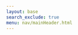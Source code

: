 ```yaml
---
layout: base
search_exclude: true
menu: nav/mainHeader.html
---
```

<html lang="en">
<head>
    <meta charset="UTF-8">
    <meta name="viewport" content="width=device-width, initial-scale=1.0">
    <title>ShotSpot - Share Your Visual Stories</title>
    <script src="https://cdn.tailwindcss.com"></script>
    <link rel="stylesheet" href="https://cdnjs.cloudflare.com/ajax/libs/font-awesome/6.4.0/css/all.min.css">
    <style>
        @import url('https://fonts.googleapis.com/css2?family=Inter:wght@300;400;500;600;700&display=swap');
        
        body {
            font-family: 'Inter', sans-serif;
            background-color: #F8FAFC;
            color: #1F2937;
            overflow-x: hidden;
        }
        
        .gradient-bg {
            background: linear-gradient(135deg, #1E293B 0%, #0F172A 100%);
        }
        
        .card-hover {
            transition: all 0.3s ease;
        }
        
        .card-hover:hover {
            transform: translateY(-5px);
            box-shadow: 0 20px 25px -5px rgba(0, 0, 0, 0.1), 0 10px 10px -5px rgba(0, 0, 0, 0.04);
        }
        
        .fade-in {
            animation: fadeIn 0.5s ease-in;
        }
        
        @keyframes fadeIn {
            from { opacity: 0; }
            to { opacity: 1; }
        }
        
        .nav-link {
            position: relative;
        }
        
        .nav-link::after {
            content: '';
            position: absolute;
            width: 0;
            height: 2px;
            bottom: -2px;
            left: 0;
            background-color: #F59E0B;
            transition: width 0.3s ease;
        }
        
        .nav-link:hover::after {
            width: 100%;
        }
        
        /* Camera animation styles */
        .camera-animation {
            position: relative;
            width: 100%;
            height: 400px;
            margin: 0 auto;
            overflow: hidden;
        }
        
        .camera {
            position: absolute;
            width: 120px;
            height: 100px;
            background: #333;
            border-radius: 15px;
            left: 50%;
            transform: translateX(-50%);
            top: 50px;
            z-index: 10;
        }
        
        .camera-lens {
            position: absolute;
            width: 50px;
            height: 50px;
            background: #1E293B;
            border-radius: 50%;
            border: 5px solid #F59E0B;
            top: 25px;
            left: 35px;
        }
        
        .flash {
            position: absolute;
            width: 15px;
            height: 15px;
            background: #F59E0B;
            border-radius: 50%;
            top: 15px;
            right: 15px;
        }
        
        .photo {
            position: absolute;
            width: 100px;
            height: 80px;
            background: white;
            border-radius: 5px;
            left: 50%;
            transform: translateX(-50%);
            top: 180px;
            opacity: 0;
            z-index: 5;
            box-shadow: 0 4px 6px rgba(0, 0, 0, 0.1);
        }
        
        .computer {
            position: absolute;
            width: 150px;
            height: 120px;
            background: #333;
            border-radius: 10px;
            left: 50%;
            transform: translateX(-50%);
            bottom: 50px;
            z-index: 10;
        }
        
        .screen {
            position: absolute;
            width: 130px;
            height: 80px;
            background: #60A5FA;
            border-radius: 5px;
            top: 10px;
            left: 10px;
            overflow: hidden;
        }
        
        .upload-line {
            position: absolute;
            width: 4px;
            height: 0;
            background: #F59E0B;
            left: 50%;
            transform: translateX(-50%);
            top: 180px;
            z-index: 1;
        }
        
        .keyboard {
            position: absolute;
            width: 120px;
            height: 10px;
            background: #555;
            border-radius: 3px;
            bottom: 10px;
            left: 15px;
        }
        
        /* Animation classes */
        .animate-flash {
            animation: flash 0.3s ease-out;
        }
        
        @keyframes flash {
            0% { opacity: 0; }
            50% { opacity: 1; background: white; }
            100% { opacity: 0; }
        }
        
        .animate-photo-move {
            animation: photoMove 1.5s ease-in-out forwards;
        }
        
        @keyframes photoMove {
            0% { opacity: 0; transform: translateX(-50%) translateY(0); }
            20% { opacity: 1; }
            80% { opacity: 1; }
            100% { opacity: 0; transform: translateX(-50%) translateY(150px); }
        }
        
        .animate-upload-line {
            animation: uploadLine 1.5s ease-in-out forwards;
        }
        
        @keyframes uploadLine {
            0% { height: 0; }
            100% { height: 150px; }
        }
        
        .animate-screen-content {
            animation: screenContent 0.5s ease-in 1.5s forwards;
        }
        
        @keyframes screenContent {
            0% { background: #60A5FA; }
            100% { background: url('https://images.unsplash.com/photo-1506744038136-46273834b3fb') center/cover; }
        }
        
        /* Floating animation */
        .floating {
            animation: floating 3s ease-in-out infinite;
        }
        
        @keyframes floating {
            0% { transform: translateY(0px); }
            50% { transform: translateY(-15px); }
            100% { transform: translateY(0px); }
        }
        
        /* Pulse animation */
        .pulse {
            animation: pulse 2s infinite;
        }
        
        @keyframes pulse {
            0% { transform: scale(1); }
            50% { transform: scale(1.05); }
            100% { transform: scale(1); }
        }
    </style>
</head>
<body class="min-h-screen">
    <!-- Navigation -->
    <nav class="gradient-bg text-white shadow-lg">
        <div class="container mx-auto px-6 py-4">
            <div class="flex items-center justify-between">
                <!-- Logo -->
                <div class="flex items-center space-x-2">
                    <i class="fas fa-camera-retro text-2xl text-amber-400"></i>
                    <span class="text-xl font-bold">ShotSpot</span>
                </div>
                
                <!-- Desktop Navigation -->
                <div class="hidden md:flex items-center space-x-8">
                    <a href="#" class="nav-link font-medium">Home</a>
                    <a href="explore-cars" class="nav-link font-medium">Explore</a>
                    <a href="#" class="nav-link font-medium">Profile</a>
                    <a href="#" class="nav-link font-medium">Documentation</a>
                    <a href="#" class="nav-link font-medium">Contact</a>
                    <div class="flex items-center space-x-4">
                        <a href="#" class="px-4 py-2 rounded-md font-medium text-white hover:bg-amber-500 hover:bg-opacity-20 transition">Sign In</a>
                        <a href="#" class="px-4 py-2 bg-amber-500 hover:bg-amber-600 rounded-md font-medium text-white transition">Sign Up</a>
                    </div>
                </div>
                
                <!-- Mobile menu button -->
                <div class="md:hidden">
                    <button id="menu-toggle" class="text-white focus:outline-none">
                        <i class="fas fa-bars text-2xl"></i>
                    </button>
                </div>
            </div>
            
            <!-- Mobile Navigation -->
            <div id="mobile-menu" class="hidden md:hidden mt-4 pb-4">
                <a href="#" class="block py-2 font-medium">Home</a>
                <a href="#" class="block py-2 font-medium">Explore</a>
                <a href="#" class="block py-2 font-medium">Profile</a>
                <a href="#" class="block py-2 font-medium">Documentation</a>
                <a href="#" class="block py-2 font-medium">Contact</a>
                <div class="mt-4 pt-4 border-t border-gray-700">
                    <a href="#" class="block py-2 text-center font-medium">Sign In</a>
                    <a href="#" class="block py-2 bg-amber-500 text-center rounded-md font-medium">Sign Up</a>
                </div>
            </div>
        </div>
    </nav>
    
    <!-- Hero Section -->
    <section class="py-16 px-4">
        <div class="container mx-auto max-w-6xl">
            <div class="flex flex-col md:flex-row items-center">
                <div class="md:w-1/2 mb-12 md:mb-0 md:pr-12 fade-in">
                    <h1 class="text-4xl md:text-5xl font-bold leading-tight mb-6">Capture. Share. Inspire.</h1>
                    <p class="text-lg text-gray-600 mb-8">ShotSpot is where photographers and visual storytellers come together to showcase their work, discover inspiration, and connect with a creative community.</p>
                    <div class="flex flex-col sm:flex-row space-y-4 sm:space-y-0 sm:space-x-4">
                        <a href="#" class="px-6 py-3 bg-amber-500 hover:bg-amber-600 text-white font-medium rounded-md text-center transition pulse">Start Exploring</a>
                        <a href="#" class="px-6 py-3 border border-gray-300 hover:bg-gray-50 font-medium rounded-md text-center transition">Learn More</a>
                    </div>
                </div>
                <div class="md:w-1/2 fade-in" style="animation-delay: 0.2s;">
                    <!-- Camera to computer animation -->
                    <div class="camera-animation">
                        <div class="camera">
                            <div class="camera-lens"></div>
                            <div class="flash" id="flash"></div>
                        </div>
                        <div class="photo" id="photo"></div>
                        <div class="upload-line" id="upload-line"></div>
                        <div class="computer">
                            <div class="screen" id="screen"></div>
                            <div class="keyboard"></div>
                        </div>
                    </div>
                </div>
            </div>
        </div>
    </section>
    
    <!-- Features Section -->
    <section class="py-16 px-4 bg-white">
        <div class="container mx-auto max-w-6xl">
            <div class="text-center mb-16">
                <h2 class="text-3xl font-bold mb-4">Why Choose ShotSpot?</h2>
                <p class="text-gray-600 max-w-2xl mx-auto">A platform designed by creatives, for creatives.</p>
            </div>
            
            <div class="grid grid-cols-1 md:grid-cols-3 gap-8">
                <!-- Feature 1 -->
                <div class="bg-gray-50 p-8 rounded-xl card-hover">
                    <div class="w-12 h-12 bg-amber-100 rounded-full flex items-center justify-center mb-6 floating">
                        <i class="fas fa-cloud-upload-alt text-amber-500 text-xl"></i>
                    </div>
                    <h3 class="text-xl font-semibold mb-3">Seamless Uploads</h3>
                    <p class="text-gray-600">Upload your photos in high resolution with our lightning-fast servers. No compression, no quality loss.</p>
                </div>
                
                <!-- Feature 2 -->
                <div class="bg-gray-50 p-8 rounded-xl card-hover">
                    <div class="w-12 h-12 bg-blue-100 rounded-full flex items-center justify-center mb-6 floating" style="animation-delay: 0.2s;">
                        <i class="fas fa-users text-blue-500 text-xl"></i>
                    </div>
                    <h3 class="text-xl font-semibold mb-3">Engaged Community</h3>
                    <p class="text-gray-600">Connect with fellow photographers, get feedback, and grow your audience in our supportive community.</p>
                </div>
                
                <!-- Feature 3 -->
                <div class="bg-gray-50 p-8 rounded-xl card-hover">
                    <div class="w-12 h-12 bg-green-100 rounded-full flex items-center justify-center mb-6 floating" style="animation-delay: 0.4s;">
                        <i class="fas fa-chart-line text-green-500 text-xl"></i>
                    </div>
                    <h3 class="text-xl font-semibold mb-3">Powerful Analytics</h3>
                    <p class="text-gray-600">Track how your photos perform with detailed insights on views, likes, and engagement metrics.</p>
                </div>
            </div>
        </div>
    </section>
    
    <!-- Trending Photos -->
    <section class="py-16 px-4 bg-gray-50">
        <div class="container mx-auto max-w-6xl">
            <div class="flex justify-between items-center mb-12">
                <h2 class="text-3xl font-bold">Trending This Week</h2>
                <a href="#" class="text-amber-500 font-medium flex items-center">
                    View All <i class="fas fa-arrow-right ml-2"></i>
                </a>
            </div>
            
            <div class="grid grid-cols-2 md:grid-cols-4 gap-4">
                <!-- Photo 1 -->
                <div class="rounded-xl overflow-hidden shadow-md card-hover">
                    <div class="w-full h-48 bg-cover bg-center" style="background-image: url('https://images.unsplash.com/photo-1506744038136-46273834b3fb');"></div>
                    <div class="p-4 bg-white">
                        <div class="flex items-center">
                            <div class="w-8 h-8 rounded-full bg-cover bg-center mr-2" style="background-image: url('https://randomuser.me/api/portraits/women/44.jpg');"></div>
                            <span class="text-sm font-medium">@nature_lover</span>
                        </div>
                        <div class="flex justify-between items-center mt-2">
                            <div class="flex space-x-2">
                                <i class="fas fa-heart text-red-500"></i>
                                <span class="text-xs text-gray-500">1.2k</span>
                            </div>
                            <i class="fas fa-bookmark text-gray-400 hover:text-amber-500 cursor-pointer"></i>
                        </div>
                    </div>
                </div>
                
                <!-- Photo 2 -->
                <div class="rounded-xl overflow-hidden shadow-md card-hover">
                    <div class="w-full h-48 bg-cover bg-center" style="background-image: url('https://images.unsplash.com/photo-1504208434309-cb69f4fe52b0');"></div>
                    <div class="p-4 bg-white">
                        <div class="flex items-center">
                            <div class="w-8 h-8 rounded-full bg-cover bg-center mr-2" style="background-image: url('https://randomuser.me/api/portraits/men/32.jpg');"></div>
                            <span class="text-sm font-medium">@urban_explorer</span>
                        </div>
                        <div class="flex justify-between items-center mt-2">
                            <div class="flex space-x-2">
                                <i class="fas fa-heart text-red-500"></i>
                                <span class="text-xs text-gray-500">856</span>
                            </div>
                            <i class="fas fa-bookmark text-gray-400 hover:text-amber-500 cursor-pointer"></i>
                        </div>
                    </div>
                </div>
                
                <!-- Photo 3 -->
                <div class="rounded-xl overflow-hidden shadow-md card-hover">
                    <div class="w-full h-48 bg-cover bg-center" style="background-image: url('https://images.unsplash.com/photo-1519125323398-675f0ddb6308');"></div>
                    <div class="p-4 bg-white">
                        <div class="flex items-center">
                            <div class="w-8 h-8 rounded-full bg-cover bg-center mr-2" style="background-image: url('https://randomuser.me/api/portraits/women/68.jpg');"></div>
                            <span class="text-sm font-medium">@wildlife_artist</span>
                        </div>
                        <div class="flex justify-between items-center mt-2">
                            <div class="flex space-x-2">
                                <i class="fas fa-heart text-red-500"></i>
                                <span class="text-xs text-gray-500">1.5k</span>
                            </div>
                            <i class="fas fa-bookmark text-gray-400 hover:text-amber-500 cursor-pointer"></i>
                        </div>
                    </div>
                </div>
                
                <!-- Photo 4 -->
                <div class="rounded-xl overflow-hidden shadow-md card-hover">
                    <div class="w-full h-48 bg-cover bg-center" style="background-image: url('https://images.unsplash.com/photo-1517649763962-0c623066f29a');"></div>
                    <div class="p-4 bg-white">
                        <div class="flex items-center">
                            <div class="w-8 h-8 rounded-full bg-cover bg-center mr-2" style="background-image: url('https://randomuser.me/api/portraits/men/75.jpg');"></div>
                            <span class="text-sm font-medium">@adventure_seeker</span>
                        </div>
                        <div class="flex justify-between items-center mt-2">
                            <div class="flex space-x-2">
                                <i class="fas fa-heart text-red-500"></i>
                                <span class="text-xs text-gray-500">2.1k</span>
                            </div>
                            <i class="fas fa-bookmark text-gray-400 hover:text-amber-500 cursor-pointer"></i>
                        </div>
                    </div>
                </div>
            </div>
        </div>
    </section>
    
    <!-- Testimonials -->
    <section class="py-16 px-4 bg-white">
        <div class="container mx-auto max-w-6xl">
            <div class="text-center mb-16">
                <h2 class="text-3xl font-bold mb-4">What Our Community Says</h2>
                <p class="text-gray-600 max-w-2xl mx-auto">Join thousands of photographers who love ShotSpot</p>
            </div>
            
            <div class="grid grid-cols-1 md:grid-cols-3 gap-8">
                <!-- Testimonial 1 -->
                <div class="bg-gray-50 p-8 rounded-xl card-hover">
                    <div class="flex items-center mb-6">
                        <div class="w-12 h-12 rounded-full bg-cover bg-center mr-4" style="background-image: url('https://randomuser.me/api/portraits/women/63.jpg');"></div>
                        <div>
                            <h4 class="font-semibold">Sarah Johnson</h4>
                            <p class="text-sm text-gray-500">Professional Photographer</p>
                        </div>
                    </div>
                    <p class="text-gray-600 italic">"ShotSpot has completely transformed how I share my work. The community engagement is incredible and the platform is so easy to use."</p>
                    <div class="flex mt-4 text-amber-500">
                        <i class="fas fa-star"></i>
                        <i class="fas fa-star"></i>
                        <i class="fas fa-star"></i>
                        <i class="fas fa-star"></i>
                        <i class="fas fa-star"></i>
                    </div>
                </div>
                
                <!-- Testimonial 2 -->
                <div class="bg-gray-50 p-8 rounded-xl card-hover">
                    <div class="flex items-center mb-6">
                        <div class="w-12 h-12 rounded-full bg-cover bg-center mr-4" style="background-image: url('https://randomuser.me/api/portraits/men/42.jpg');"></div>
                        <div>
                            <h4 class="font-semibold">Michael Chen</h4>
                            <p class="text-sm text-gray-500">Travel Photographer</p>
                        </div>
                    </div>
                    <p class="text-gray-600 italic">"The image quality preservation is unmatched. My photos look exactly as I intended them to, with no compression artifacts."</p>
                    <div class="flex mt-4 text-amber-500">
                        <i class="fas fa-star"></i>
                        <i class="fas fa-star"></i>
                        <i class="fas fa-star"></i>
                        <i class="fas fa-star"></i>
                        <i class="fas fa-star"></i>
                    </div>
                </div>
                
                <!-- Testimonial 3 -->
                <div class="bg-gray-50 p-8 rounded-xl card-hover">
                    <div class="flex items-center mb-6">
                        <div class="w-12 h-12 rounded-full bg-cover bg-center mr-4" style="background-image: url('https://randomuser.me/api/portraits/women/28.jpg');"></div>
                        <div>
                            <h4 class="font-semibold">Emma Rodriguez</h4>
                            <p class="text-sm text-gray-500">Amateur Photographer</p>
                        </div>
                    </div>
                    <p class="text-gray-600 italic">"As a beginner, I've learned so much from the ShotSpot community. The feedback has helped me improve my skills dramatically."</p>
                    <div class="flex mt-4 text-amber-500">
                        <i class="fas fa-star"></i>
                        <i class="fas fa-star"></i>
                        <i class="fas fa-star"></i>
                        <i class="fas fa-star"></i>
                        <i class="fas fa-star-half-alt"></i>
                    </div>
                </div>
            </div>
        </div>
    </section>
    
    <!-- CTA Section -->
    <section class="py-20 px-4 gradient-bg text-white">
        <div class="container mx-auto max-w-4xl text-center">
            <h2 class="text-3xl md:text-4xl font-bold mb-6">Ready to Share Your Visual Story?</h2>
            <p class="text-lg mb-8 max-w-2xl mx-auto">Join thousands of photographers and visual artists showcasing their work on ShotSpot.</p>
            <div class="flex flex-col sm:flex-row justify-center space-y-4 sm:space-y-0 sm:space-x-4">
                <a href="#" class="px-8 py-3 bg-white text-gray-900 font-medium rounded-md hover:bg-gray-100 transition">Create Account</a>
                <a href="#" class="px-8 py-3 border border-white text-white font-medium rounded-md hover:bg-white hover:bg-opacity-10 transition">Learn More</a>
            </div>
        </div>
    </section>
    
    <!-- Footer -->
    <footer class="bg-white py-12 px-4">
        <div class="container mx-auto max-w-6xl">
            <div class="grid grid-cols-1 md:grid-cols-4 gap-8">
                <!-- Column 1 -->
                <div>
                    <div class="flex items-center space-x-2 mb-4">
                        <i class="fas fa-camera-retro text-2xl text-amber-500"></i>
                        <span class="text-xl font-bold">ShotSpot</span>
                    </div>
                    <p class="text-gray-600 mb-4">The premier platform for photographers to share, discover, and connect.</p>
                    <div class="flex space-x-4">
                        <a href="#" class="text-gray-500 hover:text-amber-500"><i class="fab fa-twitter"></i></a>
                        <a href="#" class="text-gray-500 hover:text-amber-500"><i class="fab fa-instagram"></i></a>
                        <a href="#" class="text-gray-500 hover:text-amber-500"><i class="fab fa-facebook"></i></a>
                        <a href="#" class="text-gray-500 hover:text-amber-500"><i class="fab fa-pinterest"></i></a>
                    </div>
                </div>
                
                <!-- Column 2 -->
                <div>
                    <h3 class="text-lg font-semibold mb-4">Navigation</h3>
                    <ul class="space-y-2">
                        <li><a href="#" class="text-gray-600 hover:text-amber-500">Home</a></li>
                        <li><a href="#" class="text-gray-600 hover:text-amber-500">Explore</a></li>
                        <li><a href="#" class="text-gray-600 hover:text-amber-500">Profile</a></li>
                        <li><a href="#" class="text-gray-600 hover:text-amber-500">Sign In</a></li>
                    </ul>
                </div>
                
                <!-- Column 3 -->
                <div>
                    <h3 class="text-lg font-semibold mb-4">Resources</h3>
                    <ul class="space-y-2">
                        <li><a href="#" class="text-gray-600 hover:text-amber-500">Documentation</a></li>
                        <li><a href="#" class="text-gray-600 hover:text-amber-500">Tutorials</a></li>
                        <li><a href="#" class="text-gray-600 hover:text-amber-500">Blog</a></li>
                        <li><a href="#" class="text-gray-600 hover:text-amber-500">Community</a></li>
                    </ul>
                </div>
                
                <!-- Column 4 -->
                <div>
                    <h3 class="text-lg font-semibold mb-4">Support</h3>
                    <ul class="space-y-2">
                        <li><a href="#" class="text-gray-600 hover:text-amber-500">Contact Us</a></li>
                        <li><a href="#" class="text-gray-600 hover:text-amber-500">Help Center</a></li>
                        <li><a href="#" class="text-gray-600 hover:text-amber-500">Privacy Policy</a></li>
                        <li><a href="#" class="text-gray-600 hover:text-amber-500">Terms of Service</a></li>
                    </ul>
                </div>
            </div>
            
            <div class="border-t border-gray-200 mt-12 pt-8 text-center text-gray-500">
                <p>&copy; 2023 ShotSpot. All rights reserved.</p>
            </div>
        </div>
    </footer>
    
    <script>
        // Mobile menu toggle
        document.getElementById('menu-toggle').addEventListener('click', function() {
            const menu = document.getElementById('mobile-menu');
            menu.classList.toggle('hidden');
        });
        
        // Simple animation observer
        const observer = new IntersectionObserver((entries) => {
            entries.forEach(entry => {
                if (entry.isIntersecting) {
                    entry.target.classList.add('fade-in');
                    observer.unobserve(entry.target);
                }
            });
        }, {
            threshold: 0.1
        });
        
        document.querySelectorAll('.fade-in').forEach(el => {
            observer.observe(el);
        });
        
        // Camera to computer animation sequence
        function startCameraAnimation() {
            const flash = document.getElementById('flash');
            const photo = document.getElementById('photo');
            const uploadLine = document.getElementById('upload-line');
            const screen = document.getElementById('screen');
            
            // Flash animation
            setTimeout(() => {
                flash.classList.add('animate-flash');
            }, 500);
            
            // Photo appears and moves down
            setTimeout(() => {
                photo.classList.add('animate-photo-move');
            }, 800);
            
            // Upload line grows
            setTimeout(() => {
                uploadLine.classList.add('animate-upload-line');
            }, 800);
            
            // Screen shows the uploaded photo
            setTimeout(() => {
                screen.classList.add('animate-screen-content');
            }, 2300);
            
            // Reset animation after it completes
            setTimeout(() => {
                flash.classList.remove('animate-flash');
                photo.classList.remove('animate-photo-move');
                uploadLine.classList.remove('animate-upload-line');
                screen.classList.remove('animate-screen-content');
                
                // Restart animation
                setTimeout(startCameraAnimation, 2000);
            }, 4000);
        }
        
        // Start the animation when the page loads
        window.addEventListener('load', () => {
            startCameraAnimation();
        });
    </script>
</body>
</html>